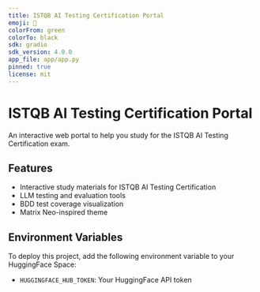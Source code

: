 ```yaml
---
title: ISTQB AI Testing Certification Portal
emoji: 🧠
colorFrom: green
colorTo: black
sdk: gradio
sdk_version: 4.0.0
app_file: app/app.py
pinned: true
license: mit
---
```


# ISTQB AI Testing Certification Portal

An interactive web portal to help you study for the ISTQB AI Testing Certification exam.

## Features

- Interactive study materials for ISTQB AI Testing Certification
- LLM testing and evaluation tools
- BDD test coverage visualization
- Matrix Neo-inspired theme

## Environment Variables

To deploy this project, add the following environment variable to your HuggingFace Space:

- `HUGGINGFACE_HUB_TOKEN`: Your HuggingFace API token
